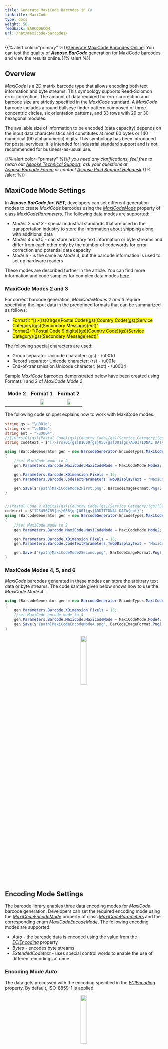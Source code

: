 ```yaml
---
title: Generate MaxiCode Barcodes in C#
linktitle: MaxiCode
type: docs
weight: 50
feedback: BARCODECOM
url: /net/maxicode-barcodes/
---
```

{{% alert color="primary" %}}[Generate MaxiCode Barcodes Online](https://products.aspose.app/barcode/generate/maxicode): You can test the quality of ***Aspose.BarCode*** generation for MaxiCode barcodes and view the results online.{{% /alert %}}

## **Overview**
*MaxiCode* is a 2D matrix barcode type that allows encoding both text information and byte streams. This symbology supports Reed-Solomon error correction. The amount of data required for error correction and barcode size are strictly specified in the *MaxiCode* standard. A *MaxiCode* barcode includes a round bullseye finder pattern composed of three concentric circles, six orientation patterns, and 33 rows with 29 or 30 hexagonal modules.  
  
The available size of information to be encoded (data capacity) depends on the input data characteristics and constitutes at most 60 bytes or 140 numerical (90 alphanumeric) digits. This symbology has been introduced for postal services; it is intended for industrial standard support and is not recommended for business-as-usual use.
  
{{% alert color="primary" %}}*If you need any clarifications, feel free to reach out [Aspose Technical Support](/barcode/net/technical-support/): ask your questions at [Aspose.Barcode Forum](https://forum.aspose.com/c/barcode/13) or contact [Aspose Paid Support Helpdesk](https://helpdesk.aspose.com/).*{{% /alert %}}

## **MaxiCode Mode Settings**
In ***Aspose.BarCode for .NET***, developers can set different generation modes to create *MaxiCode* barcodes using the [*MaxiCodeMode*](https://reference.aspose.com/barcode/net/aspose.barcode.generation/maxicodeparameters/maxicodemode) property of class [*MaxiCodeParameters*](https://reference.aspose.com/barcode/net/aspose.barcode.generation/maxicodeparameters). The following data modes are supported: 
- *Modes 2 and 3* - special industrial standards that are used in the transportation industry to store the information about shipping along with additional data
- *Modes 4 and 5* - can store arbitrary text information or byte streams and differ from each other only by the number of codewords for error correction and potential data capacity
- *Mode 6* - is the same as *Mode 4*, but the barcode information is used to set up hardware readers

These modes are described further in the article. You can find more information and code samples for complex data modes [here](/net/complex-maxicode/).   

### **MaxiCode Modes 2 and 3**
For correct barcode generation, *MaxiCodeModes 2 and 3* require specifying the input data in the predefined formats that can be summarized as follows:  
- <mark>Format1: “[)>(rs)01(gs)(Postal Code)(gs)(Country Code)(gs)(Service Category)(gs)(Secondary Message)(eot)”</mark>
- <mark>Format2: “(Postal Code 9 digits)(gs)(Country Code)(gs)(Service Category)(gs)(Secondary Message)(eot)”</mark>
  
The following special characters are used:
- Group separator Unicode character: (gs) - \u001d
- Record separator Unicode character: (rs) - \u001e
- End-of-transmission Unicode character: (eot) - \u0004
  
Sample *MaxiCode* barcodes demonstrated below have been created using Formats 1 and 2 of *MaxiCode Mode 2*.
   
|Mode 2|Format 1|Format 2|
| :-: | :-: | :-: |
| |<img src="maxicodemode2first.png" width="40%" height="40%">|<img src="maxicodemode2second.png" width="40%" height="40%">|
  
The following code snippet explains how to work with MaxiCode modes.

``` csharp
string gs = "\u001d";
string rs = "\u001e";
string eot = "\u0004";
//[)>(rs)01(gs)(Postal Code)(gs)(Country Code)(gs)(Service Category)(gs)(Secondary Message)(eot)
string codetext = $"[)>{rs}01{gs}B1050{gs}056{gs}001{gs}ADDITIONAL DATA{eot}";

using (BarcodeGenerator gen = new BarcodeGenerator(EncodeTypes.MaxiCode, codetext))
{
    //set MaxiCode mode to 2
    gen.Parameters.Barcode.MaxiCode.MaxiCodeMode = MaxiCodeMode.Mode2;

    gen.Parameters.Barcode.XDimension.Pixels = 15;
    gen.Parameters.Barcode.CodeTextParameters.TwoDDisplayText = "MaxiCode Mode 2";

    gen.Save($"{path}MaxiCodeMode2First.png", BarCodeImageFormat.Png);
}


//(Postal Code 9 digits)(gs)(Country Code)(gs)(Service Category)(gs)(Secondary Message)(eot)
codetext = $"123456789{gs}056{gs}001{gs}ADDITIONAL DATA{eot}";
using (BarcodeGenerator gen = new BarcodeGenerator(EncodeTypes.MaxiCode, codetext))
{
    //set MaxiCode mode to 2
    gen.Parameters.Barcode.MaxiCode.MaxiCodeMode = MaxiCodeMode.Mode2;

    gen.Parameters.Barcode.XDimension.Pixels = 15;
    gen.Parameters.Barcode.CodeTextParameters.TwoDDisplayText = "MaxiCode Mode 2";

    gen.Save($"{path}MaxiCodeMode2Second.png", BarCodeImageFormat.Png);
}

```
  
### **MaxiCode Modes 4, 5, and 6**
*MaxiCode* barcodes generated in these modes can store the arbitrary text data or byte streams. The code sample given below shows how to use the *MaxiCode Mode 4*.

``` csharp
using (BarcodeGenerator gen = new BarcodeGenerator(EncodeTypes.MaxiCode, "Åspóse.Barcóde©"))
{
    gen.Parameters.Barcode.XDimension.Pixels = 15;
    //set MaxiCode encode mode to 4
    gen.Parameters.Barcode.MaxiCode.MaxiCodeMode = MaxiCodeMode.Mode4;
    gen.Save($"{path}MaxiCodeEncodeMode4.png", BarCodeImageFormat.Png);
}

```
  
<p align="center"><img src="maxicodemode4.png" width="20%" height="20%"></p>


## **Encoding Mode Settings**
The barcode library enables three data encoding modes for *MaxiCode* barcode generation. Developers can set the required encoding mode using the [*MaxiCodeEncodeMode*](https://reference.aspose.com/barcode/net/aspose.barcode.generation/maxicodeparameters/maxicodeencodemode) property of class [*MaxiCodeParameters*](https://reference.aspose.com/barcode/net/aspose.barcode.generation/maxicodeparameters) and the corresponding enum [*MaxiCodeEncodeMode*](https://reference.aspose.com/barcode/net/aspose.barcode.generation/maxicodeencodemode/). The following encoding modes are supported: 

- *Auto* - the barcode data is encoded using the value from the [*ECIEncoding*]( https://reference.aspose.com/barcode/net/aspose.barcode.generation/maxicodeparameters/eciencoding/) property
- *Bytes* - encodes byte streams
- *ExtendedCodetext* - uses special control words to enable the use of different encodings at once

### **Encoding Mode *Auto***
The data gets processed with the encoding specified in the [*ECIEncoding*](https://reference.aspose.com/barcode/net/aspose.barcode.generation/maxicodeparameters/eciencoding/) property. By default, ISO-8859-1 is applied.

<p align="center"><img src="maxicodeencodemodeauto.png" width="20%" height="20%"></p>

``` csharp
using (var gen = new BarcodeGenerator(EncodeTypes.MaxiCode, "犬Right狗"))
{
    gen.Parameters.Barcode.XDimension.Pixels = 15;

    //set MaxiCode ECI encoding to UTF8
    gen.Parameters.Barcode.MaxiCode.ECIEncoding = ECIEncodings.UTF8;
    gen.Save($"{path}MaxiCodeEncodyModeAuto.png", BarCodeImageFormat.Png);
}

```

### **Encoding Mode *Bytes***
The *Bytes* mode is used to encode streams of bytes. Any Unicode symbol presented in the input text will be encoded as 2 bytes with the first byte being the least significant one.

<p align="center"><img src="maxicodeencodemodebytes.png" width="20%" height="20%"></p>

``` csharp
byte[] encodedArr = { 0xFF, 0xFE, 0xFD, 0xFC, 0xFB, 0xFA, 0xF9 };

//encode array to string
StringBuilder strBld = new StringBuilder();
foreach (byte bval in encodedArr)
    strBld.Append((char)bval);
var codetext = strBld.ToString();

using (BarcodeGenerator gen = new BarcodeGenerator(EncodeTypes.MaxiCode, codetext))
{
    gen.Parameters.Barcode.XDimension.Pixels = 15;
    //set MaxiCode encode mode to Bytes
    gen.Parameters.Barcode.MaxiCode.MaxiCodeEncodeMode = MaxiCodeEncodeMode.Bytes;
    gen.Save($"{path}MaxiCodeEncodeModeBytes.png", BarCodeImageFormat.Png);

}
```

### **Encoding Mode *ExtendedCodeText***
In this mode, the information passed to the [*CodeText*](https://reference.aspose.com/barcode/net/aspose.barcode.generation/barcodegenerator/codetext/) property includes control words besides the main input data. Control words serve to enable extended control over the data encoding process and allow developers to store textual sequences with different encodings in one barcode. To generate *MaxiCode* barcodes in this format, it is recommended to use class [*MaxiCodeExtCodetextBuilder*](https://reference.aspose.com/barcode/net/aspose.barcode.generation/maxicodeextcodetextbuilder/).

<p align="center"><img src="maxicodeencodemodeextendedcodetext.png" width="20%" height="20%"></p>

``` csharp
//create codetext
MaxiCodeExtCodetextBuilder textBuilder = new MaxiCodeExtCodetextBuilder();
textBuilder.AddECICodetext(ECIEncodings.Win1251, "Will");
textBuilder.AddECICodetext(ECIEncodings.UTF8, "犬Right狗");
textBuilder.AddECICodetext(ECIEncodings.UTF16BE, "犬Power狗");
textBuilder.AddPlainCodetext("Plain text");

//generate codetext
string codetext = textBuilder.GetExtendedCodetext();

//generate
using (BarcodeGenerator gen = new BarcodeGenerator(EncodeTypes.MaxiCode, codetext))
{
    gen.Parameters.Barcode.XDimension.Pixels = 15;
    //set encode mode to ExtendedCodetext
    gen.Parameters.Barcode.MaxiCode.MaxiCodeEncodeMode = MaxiCodeEncodeMode.ExtendedCodetext;
    gen.Parameters.Barcode.CodeTextParameters.TwoDDisplayText = "ExtendedCodetext mode";
    gen.Save($"{path}MaxiCodeEncodeModeExtendedCodetext.png", BarCodeImageFormat.Png);
}
```

## **Aspect Ratio**
*Aspect Ratio* is the ratio between the barcode width and height. In ***Aspose.BarCode for .NET***, developers can use the [*AspectRatio*](https://reference.aspose.com/barcode/net/aspose.barcode.generation/maxicodeparameters/properties/aspectratio) property of class [*MaxiCodeParameters*](https://reference.aspose.com/barcode/net/aspose.barcode.generation/maxicodeparameters) to adjust barcode proportions with respect to the X and Y coordinates. It is implemented as a relative coefficient to the [*XDimension*](https://reference.aspose.com/barcode/net/aspose.barcode.generation/barcodeparameters/properties/xdimension) parameter. *MaxiCode* barcodes should be generated with the value of *AspectRatio* equal to 1. A sample *MaxiCode* barcode provided below has been generated using the *Aspect Ratio* set to 0.5.
  
<p align="center"><img src="maxicodeaspectratio0.5.png" width="20%" height="20%"></p>
  
The following code snippet illustrates how to manage *Aspect Ratio* settings for *MaxiCode* barcode generation.
  
``` csharp
BarcodeGenerator gen = new BarcodeGenerator(EncodeTypes.MaxiCode, "Åspóse.Barcóde©");
gen.Parameters.Barcode.XDimension.Pixels = 15;
//set aspect ratio 0.5
gen.Parameters.Barcode.MaxiCode.AspectRatio = 0.5f;
gen.Save($"{path}MaxiCodeAspectRatio0.5.png", BarCodeImageFormat.Png);

```

## **Structured Append**
The structured append mode is a special generation regime that allows combining up to eight MaxiCode barcodes. To use this mode, it is necessary to initialize the following properties:
-	[*MaxiCodeStructuredAppendModeBarcodesCount*]( https://reference.aspose.com/barcode/net/aspose.barcode.generation/maxicodeparameters/maxicodestructuredappendmodebarcodescount/) – is used to set the number of MaxiCode barcodes to be generated (from 2 to 8)
-	[*MaxiCodeStructuredAppendModeBarcodeId*](https://reference.aspose.com/barcode/net/aspose.barcode.generation/maxicodeparameters/maxicodestructuredappendmodebarcodeid/) – sets the position of the barcode in the sequence


<p align="center"><img src="maxicodestructuredappendmode.png" width="20%" height="20%"></p>

``` csharp
using (BarcodeGenerator gen = new BarcodeGenerator(EncodeTypes.MaxiCode, "Åspóse.Barcóde©"))
{
    gen.Parameters.Barcode.XDimension.Pixels = 15;
    //set MaxiCode strucutured append mode
    gen.Parameters.Barcode.MaxiCode.MaxiCodeStructuredAppendModeBarcodeId = 3;
    gen.Parameters.Barcode.MaxiCode.MaxiCodeStructuredAppendModeBarcodeId = 5;
    gen.Save($"{path}MaxiCodeStructuredAppendMode.png", BarCodeImageFormat.Png);
}
```




